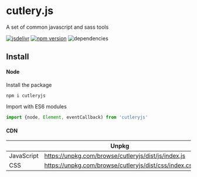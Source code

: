 # cutlery.js
A set of common javascript and sass tools

[![jsdelivr](https://data.jsdelivr.com/v1/package/npm/cutleryjs/badge)](https://cdn.jsdelivr.net/npm/cutleryjs/dist/) [![npm version](https://badge.fury.io/js/cutleryjs.svg)](https://www.npmjs.com/package/cutleryjs) ![dependencies](https://david-dm.org/lennertderyck/cutlery.js.svg)

## Install
#### Node
Install the package
```bash
npm i cutleryjs
```
Import with ES6 modules
```js
import {node, Element, eventCallback) from 'cutleryjs'
```

#### CDN
|          |Unpkg|jsDelivr|
|----------|-----|--------|
|JavaScript|https://unpkg.com/browse/cutleryjs/dist/js/index.js|https://cdn.jsdelivr.net/npm/cutleryjs@1.1.3/dist/js/index.js|
|CSS       |https://unpkg.com/browse/cutleryjs/dist/css/index.css|https://cdn.jsdelivr.net/npm/cutleryjs@1.1.3/dist/css/index.css|
